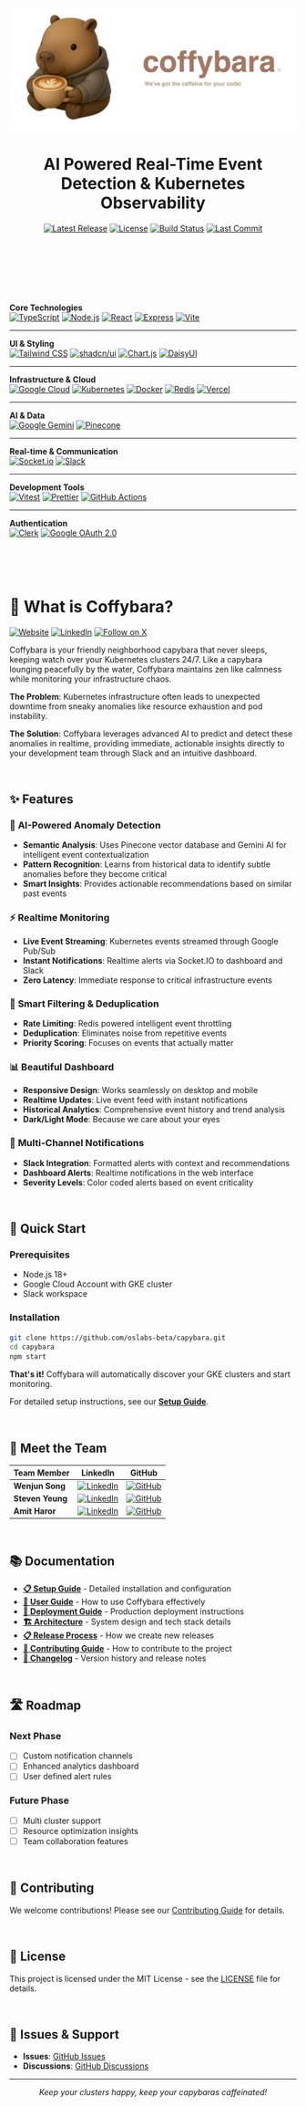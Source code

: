 <div align='center'>

<p align="center" style="margin-bottom: 0;">
    <img src="client/public/header4.svg" alt="Coffybara Logo"/>
</p>

<h1 align="center" style="margin-top: -30;"><strong>AI Powered Real-Time Event Detection & Kubernetes Observability</strong></h1>

[![Latest Release](https://img.shields.io/github/v/release/oslabs-beta/capybara?include_prereleases&style=for-the-badge&logo=github&color=blue)](https://github.com/oslabs-beta/capybara/releases/latest)
[![License](https://img.shields.io/github/license/oslabs-beta/capybara?style=for-the-badge&color=green)](LICENSE)
[![Build Status](https://img.shields.io/github/actions/workflow/status/oslabs-beta/capybara/ci.yml?style=for-the-badge&logo=github-actions)](https://github.com/oslabs-beta/capybara/actions)
[![Last Commit](https://img.shields.io/github/last-commit/oslabs-beta/capybara?style=for-the-badge&logo=git&color=orange)](https://github.com/oslabs-beta/capybara/commits/main)

</div>

## <br><br><br>

**Core Technologies**  
[![TypeScript](https://img.shields.io/badge/TypeScript-007ACC?style=for-the-badge&logo=typescript&logoColor=white)](https://www.typescriptlang.org/)
[![Node.js](https://img.shields.io/badge/Node.js-339933?style=for-the-badge&logo=node.js&logoColor=white)](https://nodejs.org/)
[![React](https://img.shields.io/badge/React-20232A?style=for-the-badge&logo=react&logoColor=61DAFB)](https://reactjs.org/)
[![Express](https://img.shields.io/badge/Express-000000?style=for-the-badge&logo=express&logoColor=white)](https://expressjs.com/)
[![Vite](https://img.shields.io/badge/Vite-646CFF?style=for-the-badge&logo=vite&logoColor=white)](https://vitejs.dev/)

---

**UI & Styling**  
[![Tailwind CSS](https://img.shields.io/badge/Tailwind%20CSS-06B6D4?style=for-the-badge&logo=tailwindcss&logoColor=white)](https://tailwindcss.com/)
[![shadcn/ui](https://img.shields.io/badge/shadcn%2Fui-000000?style=for-the-badge&logo=shadcnui&logoColor=white)](https://ui.shadcn.com/)
[![Chart.js](https://img.shields.io/badge/Chart.js-FF6384?style=for-the-badge&logo=chart.js&logoColor=white)](https://www.chartjs.org/)
[![DaisyUI](https://img.shields.io/badge/DaisyUI-FFC107?style=for-the-badge&logo=daisyui&logoColor=black)](https://daisyui.com/)

---

**Infrastructure & Cloud**  
[![Google Cloud](https://img.shields.io/badge/Google%20Cloud-4285F4?style=for-the-badge&logo=google-cloud&logoColor=white)](https://cloud.google.com/)
[![Kubernetes](https://img.shields.io/badge/Kubernetes-326CE5?style=for-the-badge&logo=kubernetes&logoColor=white)](https://kubernetes.io/)
[![Docker](https://img.shields.io/badge/Docker-2496ED?style=for-the-badge&logo=docker&logoColor=white)](https://www.docker.com/)
[![Redis](https://img.shields.io/badge/Redis-DC382D?style=for-the-badge&logo=redis&logoColor=white)](https://redis.io/)
[![Vercel](https://img.shields.io/badge/Vercel-000000?style=for-the-badge&logo=vercel&logoColor=white)](https://vercel.com/)

---

**AI & Data**  
[![Google Gemini](https://img.shields.io/badge/Google%20Gemini-8E75B2?style=for-the-badge&logo=googlegemini&logoColor=white)](https://gemini.google.com/)
[![Pinecone](https://img.shields.io/badge/Pinecone-000000?style=for-the-badge&logo=pinecone&logoColor=white)](https://www.pinecone.io/)

---

**Real-time & Communication**  
[![Socket.io](https://img.shields.io/badge/Socket.io-010101?style=for-the-badge&logo=socket.io&logoColor=white)](https://socket.io/)
[![Slack](https://img.shields.io/badge/Slack-4A154B?style=for-the-badge&logo=slack&logoColor=white)](https://slack.com/)

---

**Development Tools**  
[![Vitest](https://img.shields.io/badge/Vitest-6E9F18?style=for-the-badge&logo=vitest&logoColor=white)](https://vitest.dev/)
[![Prettier](https://img.shields.io/badge/Prettier-F7B93E?style=for-the-badge&logo=prettier&logoColor=black)](https://prettier.io/)
[![GitHub Actions](https://img.shields.io/badge/GitHub%20Actions-2088FF?style=for-the-badge&logo=githubactions&logoColor=white)](https://github.com/features/actions)

---

**Authentication**  
[![Clerk](https://img.shields.io/badge/Clerk-6C47FF?style=for-the-badge&logo=clerk&logoColor=white)](https://clerk.com/)
[![Google OAuth 2.0](https://img.shields.io/badge/Google%20OAuth%202.0-4285F4?style=for-the-badge&logo=google&logoColor=white)](https://developers.google.com/identity/protocols/oauth2)

<br><br><br>

# 🚀 What is Coffybara?

<!-- Project Status -->

[![Website](https://img.shields.io/badge/🌐-Website-blue?style=for-the-badge)](https://coffybara.com)
[![LinkedIn](https://img.shields.io/badge/LinkedIn-0077B5?style=for-the-badge&logo=linkedin&logoColor=white)](https://linkedin.com/company/coffybara)
[![Follow on X](https://img.shields.io/badge/Follow%20on%20X-000000?style=for-the-badge&logo=x&logoColor=white)](https://x.com/aicoffybara)

<!-- [![License: MIT](https://img.shields.io/badge/License-MIT-yellow.svg?style=for-the-badge)](https://opensource.org/licenses/MIT) -->

Coffybara is your friendly neighborhood capybara that never sleeps, keeping watch over your Kubernetes clusters 24/7. Like a capybara lounging peacefully by the water, Coffybara maintains zen like calmness while monitoring your infrastructure chaos.

**The Problem**: Kubernetes infrastructure often leads to unexpected downtime from sneaky anomalies like resource exhaustion and pod instability.

**The Solution**: Coffybara leverages advanced AI to predict and detect these anomalies in realtime, providing immediate, actionable insights directly to your development team through Slack and an intuitive dashboard.

<br>

## ✨ Features

### 🧠 **AI-Powered Anomaly Detection**

- **Semantic Analysis**: Uses Pinecone vector database and Gemini AI for intelligent event contextualization
- **Pattern Recognition**: Learns from historical data to identify subtle anomalies before they become critical
- **Smart Insights**: Provides actionable recommendations based on similar past events

### ⚡ **Realtime Monitoring**

- **Live Event Streaming**: Kubernetes events streamed through Google Pub/Sub
- **Instant Notifications**: Realtime alerts via Socket.IO to dashboard and Slack
- **Zero Latency**: Immediate response to critical infrastructure events

### 🎯 **Smart Filtering & Deduplication**

- **Rate Limiting**: Redis powered intelligent event throttling
- **Deduplication**: Eliminates noise from repetitive events
- **Priority Scoring**: Focuses on events that actually matter

### 📊 **Beautiful Dashboard**

- **Responsive Design**: Works seamlessly on desktop and mobile
- **Realtime Updates**: Live event feed with instant notifications
- **Historical Analytics**: Comprehensive event history and trend analysis
- **Dark/Light Mode**: Because we care about your eyes

### 🔔 **Multi-Channel Notifications**

- **Slack Integration**: Formatted alerts with context and recommendations
- **Dashboard Alerts**: Realtime notifications in the web interface
- **Severity Levels**: Color coded alerts based on event criticality

<br>

## 🚀 Quick Start

### Prerequisites

- Node.js 18+
- Google Cloud Account with GKE cluster
- Slack workspace

### Installation

```bash
git clone https://github.com/oslabs-beta/capybara.git
cd capybara
npm start
```

**That's it!** Coffybara will automatically discover your GKE clusters and start monitoring.

For detailed setup instructions, see our **[Setup Guide](docs/setup.md)**.

<br>

## 👥 Meet the Team

| Team Member      | LinkedIn                                                                                                                      | GitHub                                                                                                           |
| ---------------- | ----------------------------------------------------------------------------------------------------------------------------- | ---------------------------------------------------------------------------------------------------------------- |
| **Wenjun Song**  | [![LinkedIn](https://img.shields.io/badge/-LinkedIn-0077B5?style=flat&logo=linkedin)](https://www.linkedin.com/in/wsong0630/) | [![GitHub](https://img.shields.io/badge/-GitHub-181717?style=flat&logo=github)](https://github.com/wsong0630)    |
| **Steven Yeung** | [![LinkedIn](https://img.shields.io/badge/-LinkedIn-0077B5?style=flat&logo=linkedin)](https://www.linkedin.com/in/syeungg/)   | [![GitHub](https://img.shields.io/badge/-GitHub-181717?style=flat&logo=github)](https://github.com/stevenyeungg) |
| **Amit Haror**   | [![LinkedIn](https://img.shields.io/badge/-LinkedIn-0077B5?style=flat&logo=linkedin)](https://www.linkedin.com/in/amitharor/) | [![GitHub](https://img.shields.io/badge/-GitHub-181717?style=flat&logo=github)](https://github.com/user0824)     |

<br>

## 📚 Documentation

- **[📋 Setup Guide](docs/setup.md)** - Detailed installation and configuration
- **[📖 User Guide](docs/user-guide.md)** - How to use Coffybara effectively
- **[🚀 Deployment Guide](docs/deployment.md)** - Production deployment instructions
- **[🏗️ Architecture](docs/architecture.md)** - System design and tech stack details
- **[📋 Release Process](docs/release-process.md)** - How we create new releases
- **[🤝 Contributing Guide](CONTRIBUTING.md)** - How to contribute to the project
- **[📝 Changelog](CHANGELOG.md)** - Version history and release notes

<br>

## 🛣️ Roadmap

### **Next Phase**

- [ ] Custom notification channels
- [ ] Enhanced analytics dashboard
- [ ] User defined alert rules

### **Future Phase**

- [ ] Multi cluster support
- [ ] Resource optimization insights
- [ ] Team collaboration features

<br>

## 🤝 Contributing

We welcome contributions! Please see our [Contributing Guide](CONTRIBUTING.md) for details.

<br>

## 📝 License

This project is licensed under the MIT License - see the [LICENSE](LICENSE) file for details.

<br>

## 🐞 Issues & Support

- **Issues**: [GitHub Issues](https://github.com/oslabs-beta/capybara/issues)
- **Discussions**: [GitHub Discussions](https://github.com/oslabs-beta/capybara/discussions)

---

<div align="center">

_Keep your clusters happy, keep your capybaras caffeinated!_

</div>
